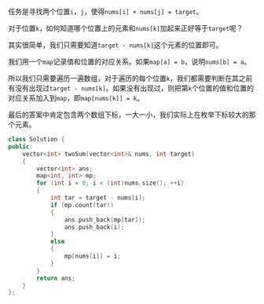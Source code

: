 任务是寻找两个位置`i`，`j`，使得`nums[i] + nums[j] = target`。

对于位置`k`，如何知道哪个位置上的元素和`nums[k]`加起来正好等于`target`呢？

其实很简单，我们只需要知道`target - nums[k]`这个元素的位置即可。

我们用一个`map`记录值和位置的对应关系。如果`map[a] = b`，说明`nums[b] = a`。

所以我们只需要遍历一遍数组，对于遍历的每个位置`k`，我们都需要判断在其之前有没有出现过`target - nums[k]`。如果没有出现过，则把第`k`个位置的值和位置的对应关系加入到`map`，即`map[nums[k]] = k`。

最后的答案中肯定包含两个数组下标，一大一小，我们实际上在枚举下标较大的那个元素。

```c++
class Solution {
public:
    vector<int> twoSum(vector<int>& nums, int target)
    {
        vector<int> ans;
        map<int, int> mp;
        for (int i = 0; i < (int)nums.size(); ++i)
        {
            int tar = target - nums[i];
            if (mp.count(tar))
            {
                ans.push_back(mp[tar]); 
                ans.push_back(i);
            }
            else
            {
                mp[nums[i]] = i;
            }
        }
        return ans;
    }
};
```
